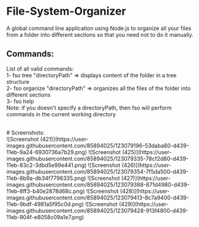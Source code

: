 # File-System-Organizer
A global command line application using Node.js to organize all your files from a folder into different sections so that you need not to do it manually.

## Commands:
List of all valid commands:<br>
      1- fso tree "directoryPath" => displays content of the folder in a tree structure <br>
      2- fso organize "directoryPath" => organizes all the files of the folder into different sections<br>
      3- fso help<br>
    Note: if you doesn't specify a directoryPath, then fso will perform commands in the current working directory

<br>
# Screenshots: <br>
![Screenshot (421)](https://user-images.githubusercontent.com/85894025/123079196-53daba80-d439-11eb-9a24-6930736a7b29.png)
![Screenshot (425)](https://user-images.githubusercontent.com/85894025/123079335-78cf2d80-d439-11eb-83c2-3dbd5e99e441.png)
![Screenshot (426)](https://user-images.githubusercontent.com/85894025/123079354-7f5da500-d439-11eb-8b9a-db34f7796335.png)
![Screenshot (427)](https://user-images.githubusercontent.com/85894025/123079388-871d4980-d439-11eb-8ff3-b40e2878d68c.png)
![Screenshot (428)](https://user-images.githubusercontent.com/85894025/123079413-8c7a9400-d439-11eb-9bdf-4981a5f95c0d.png)
![Screenshot (429)](https://user-images.githubusercontent.com/85894025/123079428-913f4800-d439-11eb-904f-e8058c09a1e7.png)
